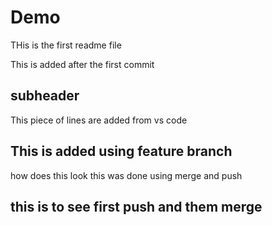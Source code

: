 
# Demo

THis is the first readme file

This is added after the first commit

## subheader

This piece of lines are added from vs code


## This is added using feature branch 
how does this look  this was done using merge and push 

## this is to see first push and them merge 
